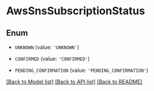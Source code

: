 # AwsSnsSubscriptionStatus


## Enum

* `UNKNOWN` (value: `'UNKNOWN'`)

* `CONFIRMED` (value: `'CONFIRMED'`)

* `PENDING_CONFIRMATION` (value: `'PENDING_CONFIRMATION'`)

[[Back to Model list]](../README.md#documentation-for-models) [[Back to API list]](../README.md#documentation-for-api-endpoints) [[Back to README]](../README.md)



